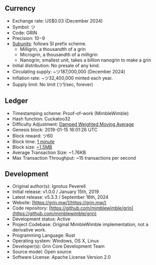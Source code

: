 
## Currency
- Exchange rate:  US$0.03 (December 2024)
- Symbol:  ツ 
- Code:  GRIN
- Precision:  10−9
- [Subunits](https://github.com/mimblewimble/grin/blob/master/core/src/consensus.rs#L36-L40): follows SI prefix scheme.
  - Milligrin, a thousandth of a grin
  - Microgrin, a thousandth of a milligrin
  - Nanogrin, smallest unit, takes a billion nanogrin to make a grin
- Initial distribution:  No presale of any kind.
- Circulating supply:  ~ツ187,000,000 (December 2024)
- Inflation rate: ~ツ32,400,000 minted each year.
- Supply limit:  No limit (ツ1/sec, forever)

## Ledger
- Timestamping scheme:  Proof-of-work (MimbleWimble)
- Hash function:  Cuckatoo32
- Difficulty Adjustment: [Damped Weighted Moving Average](https://github.com/mimblewimble/grin/blob/master/core/src/consensus.rs#L174)
- Genesis block: 2019-01-15 16:01:26 UTC
- Block reward:  ツ60
- Block time: [1 minute](https://github.com/mimblewimble/grin/blob/master/core/src/consensus.rs#L36-L40)
- Block size: [~1.5MB](https://github.com/mimblewimble/grin/blob/master/core/src/consensus.rs#L110C1-L122C42)
- Average Transaction Size: ~1.76KB
- Max Transaction Throughput: ~15 transactions per second

## Development
- Original author(s):  Ignotus Peverell
- Initial release:  v1.0.0 / January 15th, 2019
- Latest release:  v5.3.3 / September 16th, 2024
- Website:  [https://grin.mw/](https://grin.mw/)
- Code repository:  [https://github.com/mimblewimble/grin](https://github.com/mimblewimble/grin)
- Development status:  Active
- Project Codebase:  Original MimbleWimble implementation, not a derivative work. 
- Programming Language:  Rust
- Operating system:  Windows, OS X, Linux
- Developer(s):  Grin Core Development Team
- Source model:  Open source
- Software License:  Apache License Version 2.0


